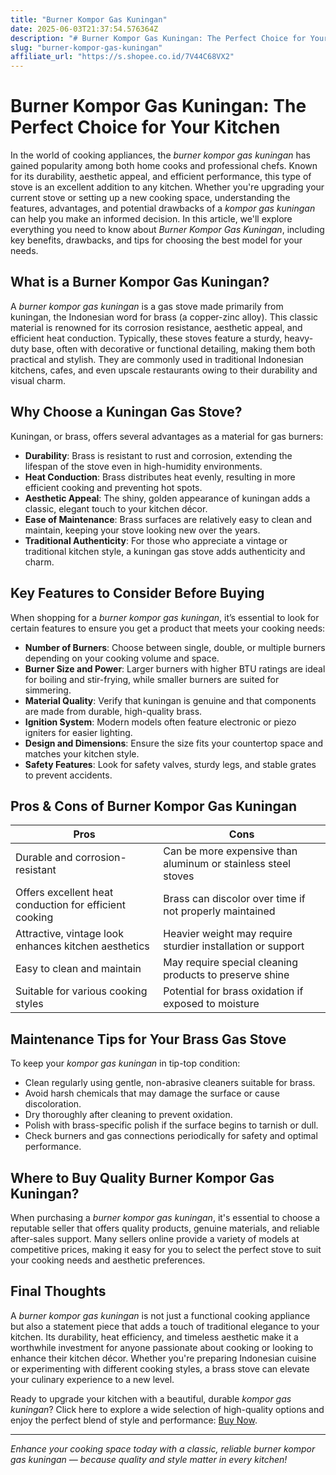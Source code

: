 ```yaml
---
title: "Burner Kompor Gas Kuningan"
date: 2025-06-03T21:37:54.576364Z
description: "# Burner Kompor Gas Kuningan: The Perfect Choice for Your Kitchen    ..."
slug: "burner-kompor-gas-kuningan"
affiliate_url: "https://s.shopee.co.id/7V44C68VX2"
---
```

# Burner Kompor Gas Kuningan: The Perfect Choice for Your Kitchen    

In the world of cooking appliances, the *burner kompor gas kuningan* has gained popularity among both home cooks and professional chefs. Known for its durability, aesthetic appeal, and efficient performance, this type of stove is an excellent addition to any kitchen. Whether you're upgrading your current stove or setting up a new cooking space, understanding the features, advantages, and potential drawbacks of a *kompor gas kuningan* can help you make an informed decision. In this article, we'll explore everything you need to know about *Burner Kompor Gas Kuningan*, including key benefits, drawbacks, and tips for choosing the best model for your needs.

## What is a Burner Kompor Gas Kuningan?    

A *burner kompor gas kuningan* is a gas stove made primarily from kuningan, the Indonesian word for brass (a copper-zinc alloy). This classic material is renowned for its corrosion resistance, aesthetic appeal, and efficient heat conduction. Typically, these stoves feature a sturdy, heavy-duty base, often with decorative or functional detailing, making them both practical and stylish. They are commonly used in traditional Indonesian kitchens, cafes, and even upscale restaurants owing to their durability and visual charm.

## Why Choose a Kuningan Gas Stove?    

Kuningan, or brass, offers several advantages as a material for gas burners:    

- **Durability**: Brass is resistant to rust and corrosion, extending the lifespan of the stove even in high-humidity environments.    
- **Heat Conduction**: Brass distributes heat evenly, resulting in more efficient cooking and preventing hot spots.    
- **Aesthetic Appeal**: The shiny, golden appearance of kuningan adds a classic, elegant touch to your kitchen décor.    
- **Ease of Maintenance**: Brass surfaces are relatively easy to clean and maintain, keeping your stove looking new over the years.    
- **Traditional Authenticity**: For those who appreciate a vintage or traditional kitchen style, a kuningan gas stove adds authenticity and charm.

## Key Features to Consider Before Buying    

When shopping for a *burner kompor gas kuningan*, it’s essential to look for certain features to ensure you get a product that meets your cooking needs:    

- **Number of Burners**: Choose between single, double, or multiple burners depending on your cooking volume and space.    
- **Burner Size and Power**: Larger burners with higher BTU ratings are ideal for boiling and stir-frying, while smaller burners are suited for simmering.    
- **Material Quality**: Verify that kuningan is genuine and that components are made from durable, high-quality brass.    
- **Ignition System**: Modern models often feature electronic or piezo igniters for easier lighting.    
- **Design and Dimensions**: Ensure the size fits your countertop space and matches your kitchen style.    
- **Safety Features**: Look for safety valves, sturdy legs, and stable grates to prevent accidents.

## Pros & Cons of Burner Kompor Gas Kuningan    

| **Pros** | **Cons** |    
| --- | --- |    
| Durable and corrosion-resistant | Can be more expensive than aluminum or stainless steel stoves |    
| Offers excellent heat conduction for efficient cooking | Brass can discolor over time if not properly maintained |    
| Attractive, vintage look enhances kitchen aesthetics | Heavier weight may require sturdier installation or support |    
| Easy to clean and maintain | May require special cleaning products to preserve shine |    
| Suitable for various cooking styles | Potential for brass oxidation if exposed to moisture |    

## Maintenance Tips for Your Brass Gas Stove    

To keep your *kompor gas kuningan* in tip-top condition:    

- Clean regularly using gentle, non-abrasive cleaners suitable for brass.    
- Avoid harsh chemicals that may damage the surface or cause discoloration.    
- Dry thoroughly after cleaning to prevent oxidation.    
- Polish with brass-specific polish if the surface begins to tarnish or dull.    
- Check burners and gas connections periodically for safety and optimal performance.

## Where to Buy Quality Burner Kompor Gas Kuningan?    

When purchasing a *burner kompor gas kuningan*, it's essential to choose a reputable seller that offers quality products, genuine materials, and reliable after-sales support. Many sellers online provide a variety of models at competitive prices, making it easy for you to select the perfect stove to suit your cooking needs and aesthetic preferences.

## Final Thoughts    

A *burner kompor gas kuningan* is not just a functional cooking appliance but also a statement piece that adds a touch of traditional elegance to your kitchen. Its durability, heat efficiency, and timeless aesthetic make it a worthwhile investment for anyone passionate about cooking or looking to enhance their kitchen décor. Whether you're preparing Indonesian cuisine or experimenting with different cooking styles, a brass stove can elevate your culinary experience to a new level.

Ready to upgrade your kitchen with a beautiful, durable *kompor gas kuningan*? Click here to explore a wide selection of high-quality options and enjoy the perfect blend of style and performance: [Buy Now](https://s.shopee.co.id/7V44C68VX2).  

---

*Enhance your cooking space today with a classic, reliable burner kompor gas kuningan — because quality and style matter in every kitchen!*